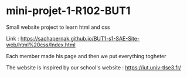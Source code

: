 # mini-projet-1-R102-BUT1
Small website project to learn html and css

Link : https://sachapernak.github.io/BUT1-s1-SAE-Site-web/html%20css/Index.html

Each member made his page and then we put everything togheter

The website is inspired by our school's website : https://iut.univ-tlse3.fr/
